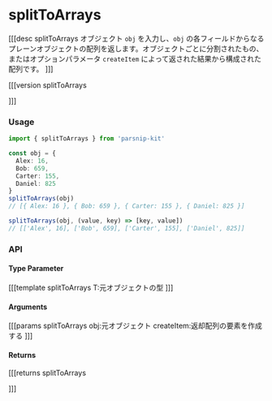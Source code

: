 # splitToArrays
[[[desc splitToArrays
オブジェクト `obj` を入力し、`obj` の各フィールドからなるプレーンオブジェクトの配列を返します。オブジェクトごとに分割されたもの、またはオプションパラメータ `createItem` によって返された結果から構成された配列です。
]]]

[[[version splitToArrays
  
]]]
### Usage

```ts
import { splitToArrays } from 'parsnip-kit'

const obj = {
  Alex: 16,
  Bob: 659,
  Carter: 155,
  Daniel: 825
}
splitToArrays(obj)
// [{ Alex: 16 }, { Bob: 659 }, { Carter: 155 }, { Daniel: 825 }]

splitToArrays(obj, (value, key) => [key, value])
// [['Alex', 16], ['Bob', 659], ['Carter', 155], ['Daniel', 825]]
```


### API

#### Type Parameter
[[[template splitToArrays
T:元オブジェクトの型
]]]
#### Arguments
[[[params splitToArrays
obj:元オブジェクト
createItem:返却配列の要素を作成する
]]]
#### Returns
[[[returns splitToArrays

]]]